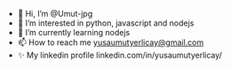 - 👋 Hi, I’m @Umut-jpg
- 👀 I’m interested in python, javascript and nodejs
- 🌱 I’m currently learning nodejs
- 📫 How to reach me yusaumutyerlicay@gmail.com
- ✨ My linkedin profile linkedin.com/in/yusaumutyerlicay/

